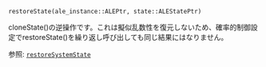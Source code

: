 ```
restoreState(ale_instance::ALEPtr, state::ALEStatePtr)
```

cloneState()の逆操作です。これは擬似乱数性を復元しないため、確率的制御設定でrestoreState()を繰り返し呼び出しても同じ結果にはなりません。

参照: [`restoreSystemState`](@ref)
